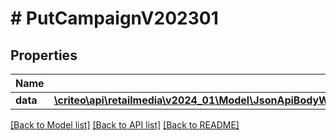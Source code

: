 # # PutCampaignV202301

## Properties

Name | Type | Description | Notes
------------ | ------------- | ------------- | -------------
**data** | [**\criteo\api\retailmedia\v2024_01\Model\JsonApiBodyWithExternalIdOfEditableCampaignAttributesV202301AndCampaignV202301**](JsonApiBodyWithExternalIdOfEditableCampaignAttributesV202301AndCampaignV202301.md) |  | [optional]

[[Back to Model list]](../../README.md#models) [[Back to API list]](../../README.md#endpoints) [[Back to README]](../../README.md)
